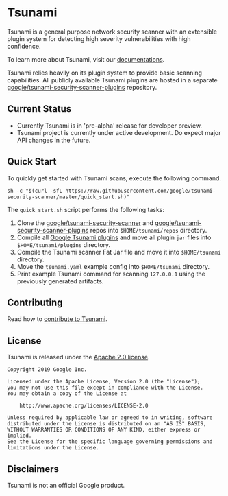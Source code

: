 # Tsunami

Tsunami is a general purpose network security scanner with an extensible plugin
system for detecting high severity vulnerabilities with high confidence.

To learn more about Tsunami, visit our
[documentations](https://github.com/google/tsunami-security-scanner/blob/master/docs/index.md).

Tsunami relies heavily on its plugin system to provide basic scanning
capabilities. All publicly available Tsunami plugins are hosted in a separate
[google/tsunami-security-scanner-plugins](https://github.com/google/tsunami-security-scanner-plugins)
repository.

## Current Status

*   Currently Tsunami is in 'pre-alpha' release for developer preview.
*   Tsunami project is currently under active development. Do expect major API
    changes in the future.

## Quick Start

To quickly get started with Tsunami scans, execute the following command.

```shell
sh -c "$(curl -sfL https://raw.githubusercontent.com/google/tsunami-security-scanner/master/quick_start.sh)"
```

The `quick_start.sh` script performs the following tasks:

1.  Clone the
    [google/tsunami-security-scanner](https://github.com/google/tsunami-security-scanner)
    and
    [google/tsunami-security-scanner-plugins](https://github.com/google/tsunami-security-scanner-plugins)
    repos into `$HOME/tsunami/repos` directory.
1.  Compile all
    [Google Tsunami plugins](https://github.com/google/tsunami-security-scanner-plugins/tree/master/google)
    and move all plugin `jar` files into `$HOME/tsunami/plugins` directory.
1.  Compile the Tsunami scanner Fat Jar file and move it into `$HOME/tsunami`
    directory.
1.  Move the `tsunami.yaml` example config into `$HOME/tsunami` directory.
1.  Print example Tsunami command for scanning `127.0.0.1` using the previously
    generated artifacts.

## Contributing

Read how to [contribute to Tsunami](docs/contributing.md).

## License

Tsunami is released under the [Apache 2.0 license](LICENSE).

```
Copyright 2019 Google Inc.

Licensed under the Apache License, Version 2.0 (the "License");
you may not use this file except in compliance with the License.
You may obtain a copy of the License at

    http://www.apache.org/licenses/LICENSE-2.0

Unless required by applicable law or agreed to in writing, software
distributed under the License is distributed on an "AS IS" BASIS,
WITHOUT WARRANTIES OR CONDITIONS OF ANY KIND, either express or implied.
See the License for the specific language governing permissions and
limitations under the License.
```

## Disclaimers

Tsunami is not an official Google product.
